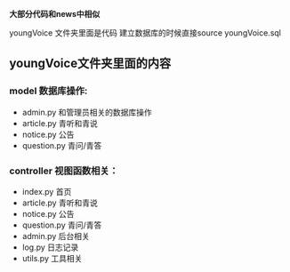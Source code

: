 **大部分代码和news中相似**

youngVoice 文件夹里面是代码
建立数据库的时候直接source youngVoice.sql

## youngVoice文件夹里面的内容

### model 数据库操作:
- admin.py
	和管理员相关的数据库操作
- article.py
	青听和青说
- notice.py
	公告
- question.py
 	青问/青答

### controller 视图函数相关：
- index.py
	首页
- article.py
	青听和青说
- notice.py
	公告
- question.py
	青问/青答
- admin.py
	后台相关
- log.py
	日志记录
- utils.py
	工具相关


